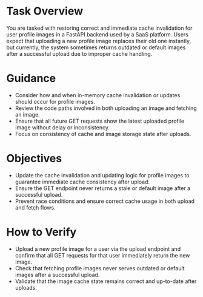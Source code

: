 # Task Overview
You are tasked with restoring correct and immediate cache invalidation for user profile images in a FastAPI backend used by a SaaS platform. Users expect that uploading a new profile image replaces their old one instantly, but currently, the system sometimes returns outdated or default images after a successful upload due to improper cache handling.

# Guidance
- Consider how and when in-memory cache invalidation or updates should occur for profile images.
- Review the code paths involved in both uploading an image and fetching an image.
- Ensure that all future GET requests show the latest uploaded profile image without delay or inconsistency.
- Focus on consistency of cache and image storage state after uploads.

# Objectives
- Update the cache invalidation and updating logic for profile images to guarantee immediate cache consistency after upload.
- Ensure the GET endpoint never returns a stale or default image after a successful upload.
- Prevent race conditions and ensure correct cache usage in both upload and fetch flows.

# How to Verify
- Upload a new profile image for a user via the upload endpoint and confirm that all GET requests for that user immediately return the new image.
- Check that fetching profile images never serves outdated or default images after a successful upload.
- Validate that the image cache state remains correct and up-to-date after uploads.